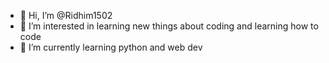 - 👋 Hi, I’m @Ridhim1502
- 👀 I’m interested in learning new things about coding and learning how to code
- 🌱 I’m currently learning python and web dev

<!---
Ridhim1502/Ridhim1502 is a ✨ special ✨ repository because its `README.md` (this file) appears on your GitHub profile.
You can click the Preview link to take a look at your changes.
--->

